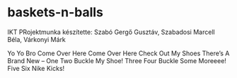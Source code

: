 # baskets-n-balls
IKT PRojektmunka készítette: Szabó Gergő Gusztáv, Szabadosi Marcell Béla, Várkonyi Márk



Yo Yo Bro Come Over Here
Come Over Here
Check Out My Shoes
There’s A Brand New –
One Two Buckle My Shoe!
Three Four Buckle Some Moreeee!
Five Six Nike Kicks!
